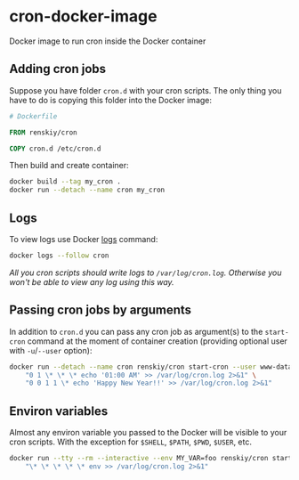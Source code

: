 # cron-docker-image

Docker image to run cron inside the Docker container

## Adding cron jobs

Suppose you have folder `cron.d` with your cron scripts. The only thing you have to do is copying this folder into the Docker image:

```Dockerfile
# Dockerfile

FROM renskiy/cron

COPY cron.d /etc/cron.d
```

Then build and create container:

```bash
docker build --tag my_cron .
docker run --detach --name cron my_cron
```

## Logs

To view logs use Docker [logs](https://docs.docker.com/engine/reference/commandline/logs/) command:

```bash
docker logs --follow cron
```

*All you cron scripts should write logs to `/var/log/cron.log`. Otherwise you won't be able to view any log using this way.*

## Passing cron jobs by arguments

In addition to `cron.d` you can pass any cron job as argument(s) to the `start-cron` command at the moment of container creation (providing optional user with `-u`/`--user` option):

```bash
docker run --detach --name cron renskiy/cron start-cron --user www-data \
    "0 1 \* \* \* echo '01:00 AM' >> /var/log/cron.log 2>&1" \
    "0 0 1 1 \* echo 'Happy New Year!!' >> /var/log/cron.log 2>&1"
```

## Environ variables

Almost any environ variable you passed to the Docker will be visible to your cron scripts. With the exception for `$SHELL`, `$PATH`, `$PWD`, `$USER`, etc.

```bash
docker run --tty --rm --interactive --env MY_VAR=foo renskiy/cron start-cron \
    "\* \* \* \* \* env >> /var/log/cron.log 2>&1"
```
